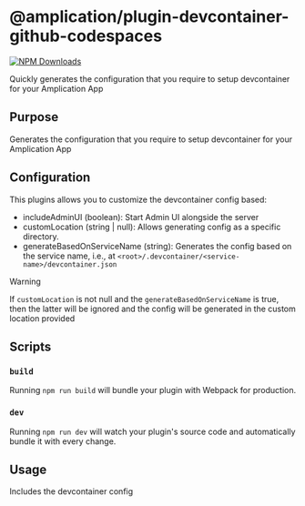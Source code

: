 # @amplication/plugin-devcontainer-github-codespaces

[![NPM Downloads](https://img.shields.io/npm/dt/@amplication/plugin-devcontainer-github-codespaces)](https://www.npmjs.com/package/@amplication/plugin-devcontainer-github-codespaces)

Quickly generates the configuration that you require to setup devcontainer for your Amplication App

## Purpose

Generates the configuration that you require to setup devcontainer for your Amplication App

## Configuration

This plugins allows you to customize the devcontainer config based:

- includeAdminUI (boolean): Start Admin UI alongside the server
- customLocation (string | null): Allows generating config as a specific directory.
- generateBasedOnServiceName (string): Generates the config based on the service name, i.e., at `<root>/.devcontainer/<service-name>/devcontainer.json`

>[!WARNING]
>If `customLocation` is not null and the `generateBasedOnServiceName` is true, then the latter will be ignored and the config will be generated in the custom location provided

## Scripts

### `build`

Running `npm run build` will bundle your plugin with Webpack for production.

### `dev`

Running `npm run dev` will watch your plugin's source code and automatically bundle it with every change.

## Usage

Includes the devcontainer config
